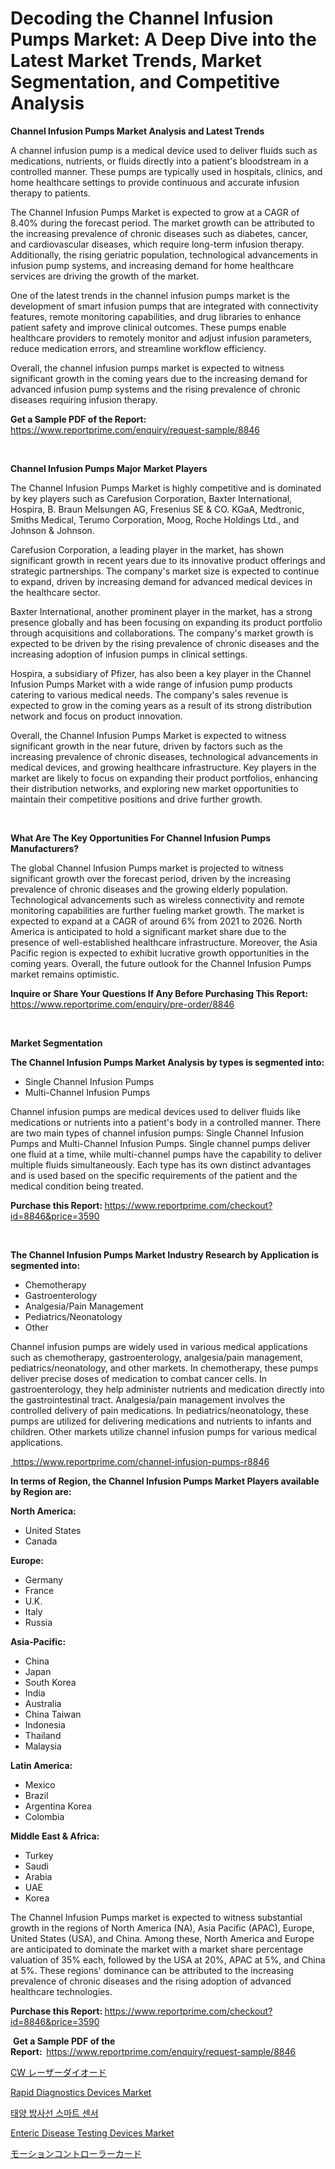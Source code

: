 <p><h1>Decoding the Channel Infusion Pumps Market: A Deep Dive into the Latest Market Trends, Market Segmentation, and Competitive Analysis</h1></p><p><strong>Channel Infusion Pumps Market Analysis and Latest Trends</strong></p>
<p><p>A channel infusion pump is a medical device used to deliver fluids such as medications, nutrients, or fluids directly into a patient's bloodstream in a controlled manner. These pumps are typically used in hospitals, clinics, and home healthcare settings to provide continuous and accurate infusion therapy to patients.</p><p>The Channel Infusion Pumps Market is expected to grow at a CAGR of 8.40% during the forecast period. The market growth can be attributed to the increasing prevalence of chronic diseases such as diabetes, cancer, and cardiovascular diseases, which require long-term infusion therapy. Additionally, the rising geriatric population, technological advancements in infusion pump systems, and increasing demand for home healthcare services are driving the growth of the market.</p><p>One of the latest trends in the channel infusion pumps market is the development of smart infusion pumps that are integrated with connectivity features, remote monitoring capabilities, and drug libraries to enhance patient safety and improve clinical outcomes. These pumps enable healthcare providers to remotely monitor and adjust infusion parameters, reduce medication errors, and streamline workflow efficiency.</p><p>Overall, the channel infusion pumps market is expected to witness significant growth in the coming years due to the increasing demand for advanced infusion pump systems and the rising prevalence of chronic diseases requiring infusion therapy.</p></p>
<p><strong>Get a Sample PDF of the Report:&nbsp;</strong> <a href="https://www.reportprime.com/enquiry/request-sample/8846">https://www.reportprime.com/enquiry/request-sample/8846</a></p>
<p>&nbsp;</p>
<p><strong>Channel Infusion Pumps Major Market Players</strong></p>
<p><p>The Channel Infusion Pumps Market is highly competitive and is dominated by key players such as Carefusion Corporation, Baxter International, Hospira, B. Braun Melsungen AG, Fresenius SE & CO. KGaA, Medtronic, Smiths Medical, Terumo Corporation, Moog, Roche Holdings Ltd., and Johnson & Johnson.</p><p>Carefusion Corporation, a leading player in the market, has shown significant growth in recent years due to its innovative product offerings and strategic partnerships. The company's market size is expected to continue to expand, driven by increasing demand for advanced medical devices in the healthcare sector.</p><p>Baxter International, another prominent player in the market, has a strong presence globally and has been focusing on expanding its product portfolio through acquisitions and collaborations. The company's market growth is expected to be driven by the rising prevalence of chronic diseases and the increasing adoption of infusion pumps in clinical settings.</p><p>Hospira, a subsidiary of Pfizer, has also been a key player in the Channel Infusion Pumps Market with a wide range of infusion pump products catering to various medical needs. The company's sales revenue is expected to grow in the coming years as a result of its strong distribution network and focus on product innovation.</p><p>Overall, the Channel Infusion Pumps Market is expected to witness significant growth in the near future, driven by factors such as the increasing prevalence of chronic diseases, technological advancements in medical devices, and growing healthcare infrastructure. Key players in the market are likely to focus on expanding their product portfolios, enhancing their distribution networks, and exploring new market opportunities to maintain their competitive positions and drive further growth.</p></p>
<p>&nbsp;</p>
<p><strong>What Are The Key Opportunities For Channel Infusion Pumps Manufacturers?</strong></p>
<p><p>The global Channel Infusion Pumps market is projected to witness significant growth over the forecast period, driven by the increasing prevalence of chronic diseases and the growing elderly population. Technological advancements such as wireless connectivity and remote monitoring capabilities are further fueling market growth. The market is expected to expand at a CAGR of around 6% from 2021 to 2026. North America is anticipated to hold a significant market share due to the presence of well-established healthcare infrastructure. Moreover, the Asia Pacific region is expected to exhibit lucrative growth opportunities in the coming years. Overall, the future outlook for the Channel Infusion Pumps market remains optimistic.</p></p>
<p><strong>Inquire or Share Your Questions If Any Before Purchasing This Report:</strong> <a href="https://www.reportprime.com/enquiry/pre-order/8846">https://www.reportprime.com/enquiry/pre-order/8846</a></p>
<p>&nbsp;</p>
<p><strong>Market Segmentation</strong></p>
<p><strong>The Channel Infusion Pumps Market Analysis by types is segmented into:</strong></p>
<p><ul><li>Single Channel Infusion Pumps</li><li>Multi-Channel Infusion Pumps</li></ul></p>
<p><p>Channel infusion pumps are medical devices used to deliver fluids like medications or nutrients into a patient's body in a controlled manner. There are two main types of channel infusion pumps: Single Channel Infusion Pumps and Multi-Channel Infusion Pumps. Single channel pumps deliver one fluid at a time, while multi-channel pumps have the capability to deliver multiple fluids simultaneously. Each type has its own distinct advantages and is used based on the specific requirements of the patient and the medical condition being treated.</p></p>
<p><strong>Purchase this Report:&nbsp;</strong><a href="https://www.reportprime.com/checkout?id=8846&price=3590">https://www.reportprime.com/checkout?id=8846&price=3590</a></p>
<p>&nbsp;</p>
<p><strong>The Channel Infusion Pumps Market Industry Research by Application is segmented into:</strong></p>
<p><ul><li>Chemotherapy</li><li>Gastroenterology</li><li>Analgesia/Pain Management</li><li>Pediatrics/Neonatology</li><li>Other</li></ul></p>
<p><p>Channel infusion pumps are widely used in various medical applications such as chemotherapy, gastroenterology, analgesia/pain management, pediatrics/neonatology, and other markets. In chemotherapy, these pumps deliver precise doses of medication to combat cancer cells. In gastroenterology, they help administer nutrients and medication directly into the gastrointestinal tract. Analgesia/pain management involves the controlled delivery of pain medications. In pediatrics/neonatology, these pumps are utilized for delivering medications and nutrients to infants and children. Other markets utilize channel infusion pumps for various medical applications.</p></p>
<p><a href="https://www.reportprime.com/channel-infusion-pumps-r8846">&nbsp;https://www.reportprime.com/channel-infusion-pumps-r8846</a></p>
<p><strong>In terms of Region, the Channel Infusion Pumps Market Players available by Region are:</strong></p>
<p>
    <p> <strong> North America: </strong>
        <ul>
            <li>United States</li>
            <li>Canada</li>
        </ul>
        </p> 
    <p> <strong> Europe: </strong>
        <ul>
            <li>Germany</li>
            <li>France</li>
            <li>U.K.</li>
            <li>Italy</li>
            <li>Russia</li>
        </ul>
        </p> 
    <p> <strong> Asia-Pacific: </strong>
        <ul>
            <li>China</li>
            <li>Japan</li>
            <li>South Korea</li>
            <li>India</li>
            <li>Australia</li>
            <li>China Taiwan</li>
            <li>Indonesia</li>
            <li>Thailand</li>
            <li>Malaysia</li>
        </ul>
        </p> 
    <p> <strong> Latin America: </strong>
        <ul>
            <li>Mexico</li>
            <li>Brazil</li>
            <li>Argentina Korea</li>
            <li>Colombia</li>
        </ul>
        </p> 
    <p> <strong> Middle East & Africa: </strong>
        <ul>
            <li>Turkey</li>
            <li>Saudi</li>
            <li>Arabia</li>
            <li>UAE</li>
            <li>Korea</li>
        </ul>
    </p>
    </p>
<p><p>The Channel Infusion Pumps market is expected to witness substantial growth in the regions of North America (NA), Asia Pacific (APAC), Europe, United States (USA), and China. Among these, North America and Europe are anticipated to dominate the market with a market share percentage valuation of 35% each, followed by the USA at 20%, APAC at 5%, and China at 5%. These regions' dominance can be attributed to the increasing prevalence of chronic diseases and the rising adoption of advanced healthcare technologies.</p></p>
<p><strong>Purchase this Report: </strong><a href="https://www.reportprime.com/checkout?id=8846&price=3590">https://www.reportprime.com/checkout?id=8846&price=3590</a></p>
<p>&nbsp;<strong>Get a Sample PDF of the Report:&nbsp;&nbsp;</strong><a href="https://www.reportprime.com/enquiry/request-sample/8846">https://www.reportprime.com/enquiry/request-sample/8846</a></p>
<p><strong></strong></p>
<p><p><a href="https://github.com/reliezer65/Market-Research-Report-List-2/blob/main/804490777786.md">CW レーザーダイオード</a></p><p><a href="https://github.com/faisalayoob601/Market-Research-Report-List-1/blob/main/rapid-diagnostics-devices-market.md">Rapid Diagnostics Devices Market</a></p><p><a href="https://github.com/kimvicki3212024/Market-Research-Report-List-1/blob/main/220028098356.md">태양 방사선 스마트 센서</a></p><p><a href="https://github.com/santosh758595/Market-Research-Report-List-5/blob/main/enteric-disease-testing-devices-market.md">Enteric Disease Testing Devices Market</a></p><p><a href="https://github.com/tanyaali3/Market-Research-Report-List-2/blob/main/767625977787.md">モーションコントローラーカード</a></p></p>